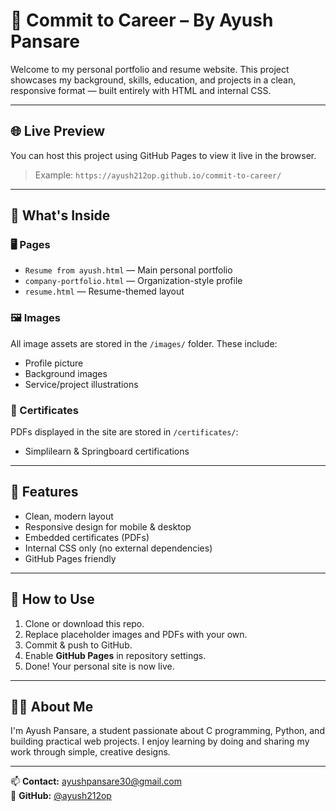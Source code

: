 
# 💼 Commit to Career – By Ayush Pansare

Welcome to my personal portfolio and resume website. This project showcases my background, skills, education, and projects in a clean, responsive format — built entirely with HTML and internal CSS.

---

## 🌐 Live Preview
You can host this project using GitHub Pages to view it live in the browser.

> Example: `https://ayush212op.github.io/commit-to-career/`

---

## 📁 What's Inside

### 🖥 Pages
- `Resume from ayush.html` — Main personal portfolio
- `company-portfolio.html` — Organization-style profile
- `resume.html` — Resume-themed layout

### 🖼 Images
All image assets are stored in the `/images/` folder. These include:
- Profile picture
- Background images
- Service/project illustrations

### 📄 Certificates
PDFs displayed in the site are stored in `/certificates/`:
- Simplilearn & Springboard certifications

---

## 📌 Features
- Clean, modern layout
- Responsive design for mobile & desktop
- Embedded certificates (PDFs)
- Internal CSS only (no external dependencies)
- GitHub Pages friendly

---

## 🚀 How to Use
1. Clone or download this repo.
2. Replace placeholder images and PDFs with your own.
3. Commit & push to GitHub.
4. Enable **GitHub Pages** in repository settings.
5. Done! Your personal site is now live.

---

## 🙋‍♂️ About Me
I'm Ayush Pansare, a student passionate about C programming, Python, and building practical web projects. I enjoy learning by doing and sharing my work through simple, creative designs.

---

📫 **Contact:** [ayushpansare30@gmail.com](mailto:ayushpansare30@gmail.com)  
🔗 **GitHub:** [@ayush212op](https://github.com/ayush212op)

